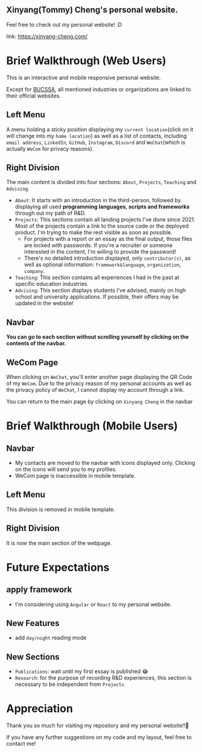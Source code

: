
## Xinyang(Tommy) Cheng's personal website.
Feel free to check out my personal website! :D

link: https://xinyang-cheng.com/

# Brief Walkthrough (Web Users)
This is an interactive and mobile responsive personal website. 

Except for [BUCSSA](https://www.bucssa.org/), all mentioned industries or organizations are linked to their official websites.
## Left Menu
A menu holding a sticky position displaying my `current location`(click on it will change into my `home location`) as well as a list of contacts, including `email address`, `LinkedIn`, `GitHub`, `Instagram`, `Discord` and `WeChat`(which is actually `WeCom` for privacy reasons).

## Right Division
The main content is divided into four sections: `About`, `Projects`, `Teaching` and `Advising`.

- `About`: It starts with an introduction in the third-person, followed by displaying all used **programming languages, scripts and frameworks** through out my path of R&D.
- `Projects`: This sections contain all landing projects I've done since 2021. Most of the projects contain a link to the source code or the deployed product. I'm trying to make the rest visible as soon as possible.
  - For projects with a report or an essay as the final output, those files are locked with passwords. If you're a recruiter or someone interested in the content, I'm willing to provide the password!
  - There's no detailed introduction displayed, only `contributor(s)`, as well as optional information: `framework&language`, `organization`, `company`.
- `Teaching`: This section contains all experiences I had in the past at specific education industries.
- `Advising`: This section displays students I've advised, mainly on high school and university applications. If possible, their offers may be updated in the website!

## Navbar
**You can go to each section without scrolling yourself by clicking on the contents of the navbar.**

## WeCom Page
When clicking on `WeChat`, you'll enter another page displaying the QR Code of my `WeCom`. Due to the privacy reason of my personal accounts as well as the privacy policy of `WeChat`, I cannot display my account through a link.

You can return to the main page by clicking on `Xinyang Cheng` in the navbar

# Brief Walkthrough (Mobile Users)
## Navbar
- My contacts are moved to the navbar with icons displayed only. Clicking on the icons will send you to my profiles.
- WeCom page is inaccessible in mobile template.


## Left Menu
This division is removed in mobile template.

## Right Division
It is now the main section of the webpage.

# Future Expectations
## apply framework
- I'm considering using `Angular` or `React` to my personal website.
## New Features
- add `day/night` reading mode
## New Sections
- `Publications`: wait until my first essay is published 😂
- `Research`: for the purpose of recording R&D experiences, this section is necessary to be independent from `Projects`

# Appreciation
Thank you so much for visiting my repository and my personal website!!🙏

If you have any further suggestions on my code and my layout, feel free to contact me!

